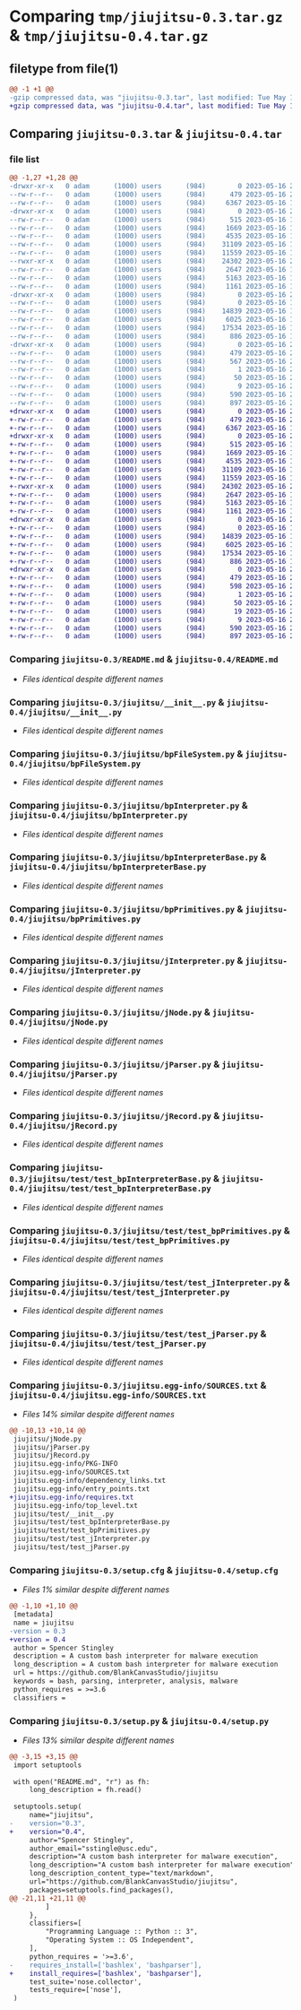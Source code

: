 # Comparing `tmp/jiujitsu-0.3.tar.gz` & `tmp/jiujitsu-0.4.tar.gz`

## filetype from file(1)

```diff
@@ -1 +1 @@
-gzip compressed data, was "jiujitsu-0.3.tar", last modified: Tue May 16 22:36:13 2023, max compression
+gzip compressed data, was "jiujitsu-0.4.tar", last modified: Tue May 16 22:40:40 2023, max compression
```

## Comparing `jiujitsu-0.3.tar` & `jiujitsu-0.4.tar`

### file list

```diff
@@ -1,27 +1,28 @@
-drwxr-xr-x   0 adam      (1000) users      (984)        0 2023-05-16 22:36:13.816442 jiujitsu-0.3/
--rw-r--r--   0 adam      (1000) users      (984)      479 2023-05-16 22:36:13.816442 jiujitsu-0.3/PKG-INFO
--rw-r--r--   0 adam      (1000) users      (984)     6367 2023-05-16 16:51:46.000000 jiujitsu-0.3/README.md
-drwxr-xr-x   0 adam      (1000) users      (984)        0 2023-05-16 22:36:13.813108 jiujitsu-0.3/jiujitsu/
--rw-r--r--   0 adam      (1000) users      (984)      515 2023-05-16 17:27:01.000000 jiujitsu-0.3/jiujitsu/__init__.py
--rw-r--r--   0 adam      (1000) users      (984)     1669 2023-05-16 16:52:45.000000 jiujitsu-0.3/jiujitsu/bpFileSystem.py
--rw-r--r--   0 adam      (1000) users      (984)     4535 2023-05-16 17:17:28.000000 jiujitsu-0.3/jiujitsu/bpInterpreter.py
--rw-r--r--   0 adam      (1000) users      (984)    31109 2023-05-16 17:28:34.000000 jiujitsu-0.3/jiujitsu/bpInterpreterBase.py
--rw-r--r--   0 adam      (1000) users      (984)    11559 2023-05-16 17:17:50.000000 jiujitsu-0.3/jiujitsu/bpPrimitives.py
--rwxr-xr-x   0 adam      (1000) users      (984)    24302 2023-05-16 20:09:57.000000 jiujitsu-0.3/jiujitsu/jInterpreter.py
--rw-r--r--   0 adam      (1000) users      (984)     2647 2023-05-16 16:52:45.000000 jiujitsu-0.3/jiujitsu/jNode.py
--rw-r--r--   0 adam      (1000) users      (984)     5163 2023-05-16 17:18:46.000000 jiujitsu-0.3/jiujitsu/jParser.py
--rw-r--r--   0 adam      (1000) users      (984)     1161 2023-05-16 17:18:52.000000 jiujitsu-0.3/jiujitsu/jRecord.py
-drwxr-xr-x   0 adam      (1000) users      (984)        0 2023-05-16 22:36:13.816442 jiujitsu-0.3/jiujitsu/test/
--rw-r--r--   0 adam      (1000) users      (984)        0 2023-05-16 16:51:46.000000 jiujitsu-0.3/jiujitsu/test/__init__.py
--rw-r--r--   0 adam      (1000) users      (984)    14839 2023-05-16 17:21:29.000000 jiujitsu-0.3/jiujitsu/test/test_bpInterpreterBase.py
--rw-r--r--   0 adam      (1000) users      (984)     6025 2023-05-16 17:22:31.000000 jiujitsu-0.3/jiujitsu/test/test_bpPrimitives.py
--rw-r--r--   0 adam      (1000) users      (984)    17534 2023-05-16 17:32:42.000000 jiujitsu-0.3/jiujitsu/test/test_jInterpreter.py
--rw-r--r--   0 adam      (1000) users      (984)      886 2023-05-16 17:25:00.000000 jiujitsu-0.3/jiujitsu/test/test_jParser.py
-drwxr-xr-x   0 adam      (1000) users      (984)        0 2023-05-16 22:36:13.813108 jiujitsu-0.3/jiujitsu.egg-info/
--rw-r--r--   0 adam      (1000) users      (984)      479 2023-05-16 22:36:13.000000 jiujitsu-0.3/jiujitsu.egg-info/PKG-INFO
--rw-r--r--   0 adam      (1000) users      (984)      567 2023-05-16 22:36:13.000000 jiujitsu-0.3/jiujitsu.egg-info/SOURCES.txt
--rw-r--r--   0 adam      (1000) users      (984)        1 2023-05-16 22:36:13.000000 jiujitsu-0.3/jiujitsu.egg-info/dependency_links.txt
--rw-r--r--   0 adam      (1000) users      (984)       50 2023-05-16 22:36:13.000000 jiujitsu-0.3/jiujitsu.egg-info/entry_points.txt
--rw-r--r--   0 adam      (1000) users      (984)        9 2023-05-16 22:36:13.000000 jiujitsu-0.3/jiujitsu.egg-info/top_level.txt
--rw-r--r--   0 adam      (1000) users      (984)      590 2023-05-16 22:36:13.816442 jiujitsu-0.3/setup.cfg
--rw-r--r--   0 adam      (1000) users      (984)      897 2023-05-16 22:35:51.000000 jiujitsu-0.3/setup.py
+drwxr-xr-x   0 adam      (1000) users      (984)        0 2023-05-16 22:40:40.173093 jiujitsu-0.4/
+-rw-r--r--   0 adam      (1000) users      (984)      479 2023-05-16 22:40:40.173093 jiujitsu-0.4/PKG-INFO
+-rw-r--r--   0 adam      (1000) users      (984)     6367 2023-05-16 16:51:46.000000 jiujitsu-0.4/README.md
+drwxr-xr-x   0 adam      (1000) users      (984)        0 2023-05-16 22:40:40.173093 jiujitsu-0.4/jiujitsu/
+-rw-r--r--   0 adam      (1000) users      (984)      515 2023-05-16 17:27:01.000000 jiujitsu-0.4/jiujitsu/__init__.py
+-rw-r--r--   0 adam      (1000) users      (984)     1669 2023-05-16 16:52:45.000000 jiujitsu-0.4/jiujitsu/bpFileSystem.py
+-rw-r--r--   0 adam      (1000) users      (984)     4535 2023-05-16 17:17:28.000000 jiujitsu-0.4/jiujitsu/bpInterpreter.py
+-rw-r--r--   0 adam      (1000) users      (984)    31109 2023-05-16 17:28:34.000000 jiujitsu-0.4/jiujitsu/bpInterpreterBase.py
+-rw-r--r--   0 adam      (1000) users      (984)    11559 2023-05-16 17:17:50.000000 jiujitsu-0.4/jiujitsu/bpPrimitives.py
+-rwxr-xr-x   0 adam      (1000) users      (984)    24302 2023-05-16 20:09:57.000000 jiujitsu-0.4/jiujitsu/jInterpreter.py
+-rw-r--r--   0 adam      (1000) users      (984)     2647 2023-05-16 16:52:45.000000 jiujitsu-0.4/jiujitsu/jNode.py
+-rw-r--r--   0 adam      (1000) users      (984)     5163 2023-05-16 17:18:46.000000 jiujitsu-0.4/jiujitsu/jParser.py
+-rw-r--r--   0 adam      (1000) users      (984)     1161 2023-05-16 17:18:52.000000 jiujitsu-0.4/jiujitsu/jRecord.py
+drwxr-xr-x   0 adam      (1000) users      (984)        0 2023-05-16 22:40:40.173093 jiujitsu-0.4/jiujitsu/test/
+-rw-r--r--   0 adam      (1000) users      (984)        0 2023-05-16 16:51:46.000000 jiujitsu-0.4/jiujitsu/test/__init__.py
+-rw-r--r--   0 adam      (1000) users      (984)    14839 2023-05-16 17:21:29.000000 jiujitsu-0.4/jiujitsu/test/test_bpInterpreterBase.py
+-rw-r--r--   0 adam      (1000) users      (984)     6025 2023-05-16 17:22:31.000000 jiujitsu-0.4/jiujitsu/test/test_bpPrimitives.py
+-rw-r--r--   0 adam      (1000) users      (984)    17534 2023-05-16 17:32:42.000000 jiujitsu-0.4/jiujitsu/test/test_jInterpreter.py
+-rw-r--r--   0 adam      (1000) users      (984)      886 2023-05-16 17:25:00.000000 jiujitsu-0.4/jiujitsu/test/test_jParser.py
+drwxr-xr-x   0 adam      (1000) users      (984)        0 2023-05-16 22:40:40.173093 jiujitsu-0.4/jiujitsu.egg-info/
+-rw-r--r--   0 adam      (1000) users      (984)      479 2023-05-16 22:40:40.000000 jiujitsu-0.4/jiujitsu.egg-info/PKG-INFO
+-rw-r--r--   0 adam      (1000) users      (984)      598 2023-05-16 22:40:40.000000 jiujitsu-0.4/jiujitsu.egg-info/SOURCES.txt
+-rw-r--r--   0 adam      (1000) users      (984)        1 2023-05-16 22:40:40.000000 jiujitsu-0.4/jiujitsu.egg-info/dependency_links.txt
+-rw-r--r--   0 adam      (1000) users      (984)       50 2023-05-16 22:40:40.000000 jiujitsu-0.4/jiujitsu.egg-info/entry_points.txt
+-rw-r--r--   0 adam      (1000) users      (984)       19 2023-05-16 22:40:40.000000 jiujitsu-0.4/jiujitsu.egg-info/requires.txt
+-rw-r--r--   0 adam      (1000) users      (984)        9 2023-05-16 22:40:40.000000 jiujitsu-0.4/jiujitsu.egg-info/top_level.txt
+-rw-r--r--   0 adam      (1000) users      (984)      590 2023-05-16 22:40:40.173093 jiujitsu-0.4/setup.cfg
+-rw-r--r--   0 adam      (1000) users      (984)      897 2023-05-16 22:40:25.000000 jiujitsu-0.4/setup.py
```

### Comparing `jiujitsu-0.3/README.md` & `jiujitsu-0.4/README.md`

 * *Files identical despite different names*

### Comparing `jiujitsu-0.3/jiujitsu/__init__.py` & `jiujitsu-0.4/jiujitsu/__init__.py`

 * *Files identical despite different names*

### Comparing `jiujitsu-0.3/jiujitsu/bpFileSystem.py` & `jiujitsu-0.4/jiujitsu/bpFileSystem.py`

 * *Files identical despite different names*

### Comparing `jiujitsu-0.3/jiujitsu/bpInterpreter.py` & `jiujitsu-0.4/jiujitsu/bpInterpreter.py`

 * *Files identical despite different names*

### Comparing `jiujitsu-0.3/jiujitsu/bpInterpreterBase.py` & `jiujitsu-0.4/jiujitsu/bpInterpreterBase.py`

 * *Files identical despite different names*

### Comparing `jiujitsu-0.3/jiujitsu/bpPrimitives.py` & `jiujitsu-0.4/jiujitsu/bpPrimitives.py`

 * *Files identical despite different names*

### Comparing `jiujitsu-0.3/jiujitsu/jInterpreter.py` & `jiujitsu-0.4/jiujitsu/jInterpreter.py`

 * *Files identical despite different names*

### Comparing `jiujitsu-0.3/jiujitsu/jNode.py` & `jiujitsu-0.4/jiujitsu/jNode.py`

 * *Files identical despite different names*

### Comparing `jiujitsu-0.3/jiujitsu/jParser.py` & `jiujitsu-0.4/jiujitsu/jParser.py`

 * *Files identical despite different names*

### Comparing `jiujitsu-0.3/jiujitsu/jRecord.py` & `jiujitsu-0.4/jiujitsu/jRecord.py`

 * *Files identical despite different names*

### Comparing `jiujitsu-0.3/jiujitsu/test/test_bpInterpreterBase.py` & `jiujitsu-0.4/jiujitsu/test/test_bpInterpreterBase.py`

 * *Files identical despite different names*

### Comparing `jiujitsu-0.3/jiujitsu/test/test_bpPrimitives.py` & `jiujitsu-0.4/jiujitsu/test/test_bpPrimitives.py`

 * *Files identical despite different names*

### Comparing `jiujitsu-0.3/jiujitsu/test/test_jInterpreter.py` & `jiujitsu-0.4/jiujitsu/test/test_jInterpreter.py`

 * *Files identical despite different names*

### Comparing `jiujitsu-0.3/jiujitsu/test/test_jParser.py` & `jiujitsu-0.4/jiujitsu/test/test_jParser.py`

 * *Files identical despite different names*

### Comparing `jiujitsu-0.3/jiujitsu.egg-info/SOURCES.txt` & `jiujitsu-0.4/jiujitsu.egg-info/SOURCES.txt`

 * *Files 14% similar despite different names*

```diff
@@ -10,13 +10,14 @@
 jiujitsu/jNode.py
 jiujitsu/jParser.py
 jiujitsu/jRecord.py
 jiujitsu.egg-info/PKG-INFO
 jiujitsu.egg-info/SOURCES.txt
 jiujitsu.egg-info/dependency_links.txt
 jiujitsu.egg-info/entry_points.txt
+jiujitsu.egg-info/requires.txt
 jiujitsu.egg-info/top_level.txt
 jiujitsu/test/__init__.py
 jiujitsu/test/test_bpInterpreterBase.py
 jiujitsu/test/test_bpPrimitives.py
 jiujitsu/test/test_jInterpreter.py
 jiujitsu/test/test_jParser.py
```

### Comparing `jiujitsu-0.3/setup.cfg` & `jiujitsu-0.4/setup.cfg`

 * *Files 1% similar despite different names*

```diff
@@ -1,10 +1,10 @@
 [metadata]
 name = jiujitsu
-version = 0.3
+version = 0.4
 author = Spencer Stingley
 description = A custom bash interpreter for malware execution
 long_description = A custom bash interpreter for malware execution
 url = https://github.com/BlankCanvasStudio/jiujitsu
 keywords = bash, parsing, interpreter, analysis, malware
 python_requires = >=3.6
 classifiers =
```

### Comparing `jiujitsu-0.3/setup.py` & `jiujitsu-0.4/setup.py`

 * *Files 13% similar despite different names*

```diff
@@ -3,15 +3,15 @@
 import setuptools
 
 with open("README.md", "r") as fh:
     long_description = fh.read()
 
 setuptools.setup(
     name="jiujitsu",
-    version="0.3",
+    version="0.4",
     author="Spencer Stingley",
     author_email="sstingle@usc.edu",
     description="A custom bash interpreter for malware execution",
     long_description="A custom bash interpreter for malware execution",
     long_description_content_type="text/markdown",
     url="https://github.com/BlankCanvasStudio/jiujitsu",
     packages=setuptools.find_packages(),
@@ -21,11 +21,11 @@
         ]
     },
     classifiers=[
         "Programming Language :: Python :: 3",
         "Operating System :: OS Independent",
     ],
     python_requires = '>=3.6',
-    requires_install=['bashlex', 'bashparser'],
+    install_requires=['bashlex', 'bashparser'],
     test_suite='nose.collector',
     tests_require=['nose'],
 )
```


